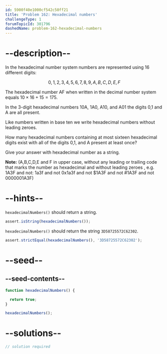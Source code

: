 ```yaml
---
id: 5900f40e1000cf542c50ff21
title: 'Problem 162: Hexadecimal numbers'
challengeType: 1
forumTopicId: 301796
dashedName: problem-162-hexadecimal-numbers
---
```


# --description--

In the hexadecimal number system numbers are represented using 16 different digits:

$$0,1,2,3,4,5,6,7,8,9,A,B,C,D,E,F$$

The hexadecimal number AF when written in the decimal number system equals $10 \times 16 + 15 = 175$.

In the 3-digit hexadecimal numbers 10A, 1A0, A10, and A01 the digits 0,1 and A are all present.

Like numbers written in base ten we write hexadecimal numbers without leading zeroes.

How many hexadecimal numbers containing at most sixteen hexadecimal digits exist with all of the digits 0,1, and A present at least once?

Give your answer with hexadecimal number as a string.

**Note:** (A,B,C,D,E and F in upper case, without any leading or trailing code that marks the number as hexadecimal and without leading zeroes , e.g. 1A3F and not: 1a3f and not 0x1a3f and not $1A3F and not #1A3F and not 0000001A3F)

# --hints--

`hexadecimalNumbers()` should return a string.

```js
assert.isString(hexadecimalNumbers());
```

`hexadecimalNumbers()` should return the string `3D58725572C62302`.

```js
assert.strictEqual(hexadecimalNumbers(), '3D58725572C62302');
```

# --seed--

## --seed-contents--

```js
function hexadecimalNumbers() {

  return true;
}

hexadecimalNumbers();
```

# --solutions--

```js
// solution required
```
